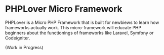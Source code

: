 # PHPLover Micro Framework

PHPLover is a Micro PHP Framework that is built for newbiews to learn how frameworks actually work. This micro-framework will educate PHP beginners about the functionings of frameworks like Laravel, Symfony or Codeigniter.

(Work in Progress)
